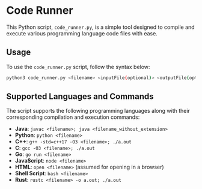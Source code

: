 # Code Runner

This Python script, `code_runner.py`, is a simple tool designed to compile and execute various programming language code files with ease.

## Usage

To use the `code_runner.py` script, follow the syntax below:

```bash
python3 code_runner.py <filename> <inputFile(optional)> <outputFile(optional)>
```

## Supported Languages and Commands

The script supports the following programming languages along with their corresponding compilation and execution commands:

- **Java**: `javac <filename>; java <filename_without_extension>`
- **Python**: `python <filename>`
- **C++**: `g++ -std=c++17 -O3 <filename>; ./a.out`
- **C**: `gcc -O3 <filename>; ./a.out`
- **Go**: `go run <filename>`
- **JavaScript**: `node <filename>`
- **HTML**: `open <filename>` (assumed for opening in a browser)
- **Shell Script**: `bash <filename>`
- **Rust**: `rustc <filename> -o a.out; ./a.out`
